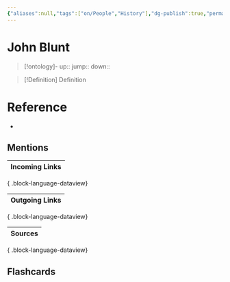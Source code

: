 ```yaml
---
{"aliases":null,"tags":["on/People","History"],"dg-publish":true,"permalink":"/cards/john-blunt/","dgPassFrontmatter":true}
---
```


# John Blunt

> [!ontology]-
> up:: 
> jump:: 
> down:: 

> [!Definition] Definition

# Reference

- 

## Mentions

| Incoming Links |
| -------------- |

{ .block-language-dataview}

| Outgoing Links |
| -------------- |

{ .block-language-dataview}

| Sources |
| ------- |

{ .block-language-dataview}

## Flashcards